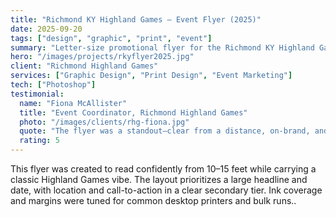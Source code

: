 ```yaml
---
title: "Richmond KY Highland Games — Event Flyer (2025)"
date: 2025-09-20
tags: ["design", "graphic", "print", "event"]
summary: "Letter-size promotional flyer for the Richmond KY Highland Games. Bold hierarchy, tartan-inspired accents, and print-first details for distance readability."
hero: "/images/projects/rkyflyer2025.jpg"
client: "Richmond Highland Games"
services: ["Graphic Design", "Print Design", "Event Marketing"]
tech: ["Photoshop"]
testimonial:
  name: "Fiona McAllister"
  title: "Event Coordinator, Richmond Highland Games"
  photo: "/images/clients/rhg-fiona.jpg"
  quote: "The flyer was a standout—clear from a distance, on-brand, and print-ready without a single revision. Attendance at our gates noticeably jumped."
  rating: 5
---
```


This flyer was created to read confidently from 10–15 feet while carrying a classic Highland Games vibe. The layout prioritizes a large headline and date, with location and call-to-action in a clear secondary tier. Ink coverage and margins were tuned for common desktop printers and bulk runs..
